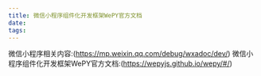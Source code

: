 ```yaml
---
title: 微信小程序组件化开发框架WePY官方文档
date: 
tags:
---
```

微信小程序相关内容:(https://mp.weixin.qq.com/debug/wxadoc/dev/)
微信小程序组件化开发框架WePY官方文档:(https://wepyjs.github.io/wepy/#/)
